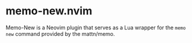 # memo-new.nvim
Memo-New is a Neovim plugin that serves as a Lua wrapper for the `memo new` command provided by the mattn/memo.
